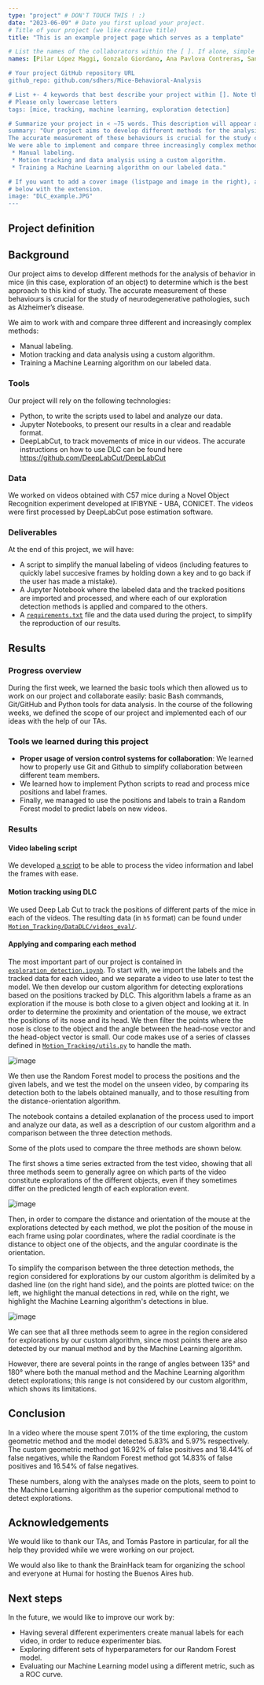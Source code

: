```yaml
---
type: "project" # DON'T TOUCH THIS ! :)
date: "2023-06-09" # Date you first upload your project.
# Title of your project (we like creative title)
title: "This is an example project page which serves as a template"

# List the names of the collaborators within the [ ]. If alone, simple put your name within []
names: [Pilar López Maggi, Gonzalo Giordano, Ana Pavlova Contreras, Santiago D'hers]

# Your project GitHub repository URL
github_repo: github.com/sdhers/Mice-Behavioral-Analysis

# List +- 4 keywords that best describe your project within []. Note that the project summary also involves a number of key words. Those are listed on top of the [github repository](https://github.com/PSY6983-2021/project_template), click `manage topics`.
# Please only lowercase letters
tags: [mice, tracking, machine learning, exploration detection]

# Summarize your project in < ~75 words. This description will appear at the top of your page and on the list page with other projects.
summary: "Our project aims to develop different methods for the analysis of behavior in mice (in this case, exploration of an object) to determine which is the best approach to this kind of study.
The accurate measurement of these behaviours is crucial for the study of neurodegenerative pathologies, such as Alzheimer’s disease.
We were able to implement and compare three increasingly complex methods to determine exploration time.
 * Manual labeling.
 * Motion tracking and data analysis using a custom algorithm.
 * Training a Machine Learning algorithm on our labeled data."

# If you want to add a cover image (listpage and image in the right), add it to your directory and indicate the name
# below with the extension.
image: "DLC_example.JPG"
---
```

<!-- This is an html comment and this won't appear in the rendered page. You are now editing the "content" area, the core of your description. Everything that you can do in markdown is allowed below. We added a couple of comments to guide your through documenting your progress. -->

## Project definition

## Background

Our project aims to develop different methods for the analysis of behavior in mice (in this case, exploration of an object) to determine which is the best approach to this kind of study. The accurate measurement of these behaviours is crucial for the study of neurodegenerative pathologies, such as Alzheimer’s disease.

We aim to work with and compare three different and increasingly complex methods:

* Manual labeling.
* Motion tracking and data analysis using a custom algorithm.
* Training a Machine Learning algorithm on our labeled data.

### Tools

Our project will rely on the following technologies:

 * Python, to write the scripts used to label and analyze our data.
 * Jupyter Notebooks, to present our results in a clear and readable format.
 * DeepLabCut, to track movements of mice in our videos. The accurate instructions on how to use DLC can be found here https://github.com/DeepLabCut/DeepLabCut

### Data

We worked on videos obtained with C57 mice during a Novel Object Recognition experiment developed at IFIBYNE - UBA, CONICET. The videos were first processed by DeepLabCut pose estimation software.

### Deliverables

At the end of this project, we will have:
 - A script to simplify the manual labeling of videos (including features to quickly label succesive frames by holding down a key and to go back if the user has made a mistake).
 - A Jupyter Notebook where the labeled data and the tracked positions are imported and processed, and where each of our exploration detection methods is applied and compared to the others.
 - A [`requirements.txt`](./requirements.txt) file and the data used during the project, to simplify the reproduction of our results.

## Results

### Progress overview

During the first week, we learned the basic tools which then allowed us to work on our project and collaborate easily: basic Bash commands, Git/GitHub and Python tools for data analysis. In the course of the following weeks, we defined the scope of our project and implemented each of our ideas with the help of our TAs.

### Tools we learned during this project

 * **Proper usage of version control systems for collaboration**: We learned how to properly use Git and Github to simplify collaboration between different team members.
 * We learned how to implement Python scripts to read and process mice positions and label frames.
 * Finally, we managed to use the positions and labels to train a Random Forest model to predict labels on new videos.

### Results

#### Video labeling script

We developed [a script](./Video_Processing/Label_videos.py) to be able to process the video information and label the frames with ease.

#### Motion tracking using DLC

We used Deep Lab Cut to track the positions of different parts of the mice in each of the videos. The resulting data (in `h5` format) can be found under [`Motion_Tracking/DataDLC/videos_eval/`](./Motion_Tracking/DataDLC/videos_eval/).

#### Applying and comparing each method

The most important part of our project is contained in [`exploration_detection.ipynb`](./Motion_Tracking/exploration_detection.ipynb). To start with, we import the labels and the tracked data for each video, and we separate a video to use later to test the model. We then develop our custom algorithm for detecting explorations based on the positions tracked by DLC. This algorithm labels a frame as an exploration if the mouse is both close to a given object and looking at it. In order to determine the proximity and orientation of the mouse, we extract the positions of its nose and its head. We then filter the points where the nose is close to the object and the angle between the head-nose vector and the head-object vector is small. Our code makes use of a series of classes defined in [`Motion_Tracking/utils.py`](./Motion_Tracking/utils.py) to handle the math.

![image](./Criteria.png)

We then use the Random Forest model to process the positions and the given labels, and we test the model on the unseen video, by comparing its detection both to the labels obtained manually, and to those resulting from the distance-orientation algorithm.

The notebook contains a detailed explanation of the process used to import and analyze our data, as well as a description of our custom algorithm and a comparison between the three detection methods.

Some of the plots used to compare the three methods are shown below.

The first shows a time series extracted from the test video, showing that all three methods seem to generally agree on which parts of the video constitute explorations of the different objects, even if they sometimes differ on the predicted length of each exploration event.

![image](./TimeSeries.png)

Then, in order to compare the distance and orientation of the mouse at the explorations detected by each method, we plot the position of the mouse in each frame using polar coordinates, where the radial coordinate is the distance to object one of the objects, and the angular coordinate is the orientation.

To simplify the comparison between the three detection methods, the region considered for explorations by our custom algorithm is delimited by a dashed line (on the right hand side), and the points are plotted twice: on the left, we highlight the manual detections in red, while on the right, we highlight the Machine Learning algorithm's detections in blue.

![image](./Angle1.png)

We can see that all three methods seem to agree in the region considered for explorations by our custom algorithm, since most points there are also detected by our manual method and by the Machine Learning algorithm.

However, there are several points in the range of angles between $135$° and $180$° where both the manual method and the Machine Learning algorithm detect explorations; this range is not considered by our custom algorithm, which shows its limitations.

## Conclusion
In a video where the mouse spent 7.01% of the time exploring, the custom geometric method and the model detected 5.83% and 5.97% respectively. The custom geometric method got 16.92% of false positives and 18.44% of false negatives, while the Random Forest method got 14.83% of false positives and 16.54% of false negatives.

These numbers, along with the analyses made on the plots, seem to point to the Machine Learning algorithm as the superior computional method to detect explorations.

## Acknowledgements

We would like to thank our TAs, and Tomás Pastore in particular, for all the help they provided while we were working on our project.

We would also like to thank the BrainHack team for organizing the school and everyone at Humai for hosting the Buenos Aires hub.

## Next steps

In the future, we would like to improve our work by:

- Having several different experimenters create manual labels for each video, in order to reduce experimenter bias.
- Exploring different sets of hyperparameters for our Random Forest model.
- Evaluating our Machine Learning model using a different metric, such as a ROC curve.

